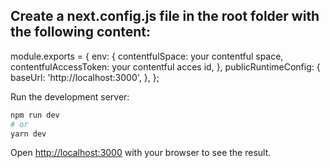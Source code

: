 ## Create a next.config.js file in the root folder with the following content:

module.exports = {
  env: {
    contentfulSpace: your contentful space,
    contentfulAccessToken: your contentful acces id,
  },
  publicRuntimeConfig: {
    baseUrl: 'http://localhost:3000',
  },
};

Run the development server:

```bash
npm run dev
# or
yarn dev
```

Open [http://localhost:3000](http://localhost:3000) with your browser to see the result.

